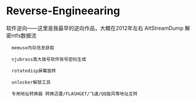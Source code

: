 # Reverse-Engineearing
  软件逆向——这里是我最早的逆向作品，大概在2012年左右
      AltStreamDump 解密ntfs数据流
      
      memuse内存信息获取
      
      njubrass南大拨号软件账号密码生成
      
      rotatedisp屏幕旋转
      
      unlocker解锁工具
      
      专用地址转换器 转换迅雷/FLASHGET/飞速/QQ旋风等地址互转
      
